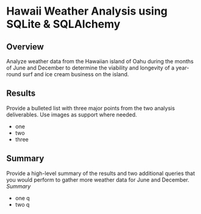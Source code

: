 # Hawaii Weather Analysis using SQLite & SQLAlchemy
## Overview
Analyze weather data from the Hawaiian island of Oahu during the months of June and December to determine the viability and longevity of a year-round surf and ice cream business on the island.

## Results
Provide a bulleted list with three major points from the two analysis deliverables. Use images as support where needed.
- one
- two
- three

## Summary
Provide a high-level summary of the results and two additional queries that you would perform to gather more weather data for June and December.
*Summary*
- one q
- two q